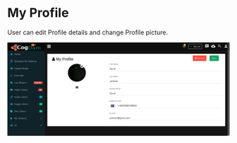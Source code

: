 # My Profile

User can edit Profile details and change Profile picture.

![](../.gitbook/assets/image%20%28151%29.png)


